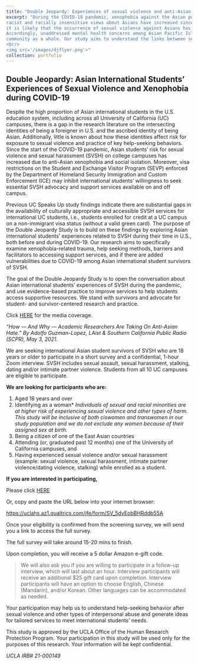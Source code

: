 ```yaml
---
title: "Double Jeopardy: Experiences of sexual violence and anti-Asian racism among Asian American, Asian International, and Pacific Islander students "
excerpt: "During the COVID-19 pandemic, xenophobia against the Asian population has increased dramatically. Close to 40% of participants from a national study conducted in 2020 said
racist and racially insensitive views about Asians have increased since the start of pandemic (Pew Research Center 2020). With the rapid increase of reported hate-crimes,
it is likely that the occurrence of sexual violence against Asians has increased as well, simultaneously creating hostile environments that deter survivors from seeking support.
Accordingly, unaddressed mental health concerns among Asian Pacific Islander (API) survivors have an adverse impact on the Asian American and Pacific Islander (AAPI)
community as a whole. Our study aims to understand the links between sexual violence, anti-Asian racism, mental health, and help seeking behaviors among API populations. 
<br/>
<img src='/images/djflyer.png'>"
collection: portfolio
---
```


## Double Jeopardy: Asian International Students’ Experiences of Sexual Violence and Xenophobia during COVID-19

Despite the high proportion of Asian international students in the U.S. education system, including across all University of California (UC) campuses, there is a gap in the research literature on the intersecting identities of being a foreigner in U.S. and the ascribed identity of being Asian. Additionally, little is known about how these identities affect risk for exposure to sexual violence and practice of key help-seeking behaviors. Since the start of the COVID-19 pandemic, Asian students’ risk for sexual violence and sexual harassment (SVSH) on college campuses has increased due to anti-Asian xenophobia and social isolation. Moreover, visa restrictions on the Student and Exchange Visitor Program (SEVP) enforced by the Department of Homeland Security Immigration and Custom Enforcement (ICE) may inhibit international students’ willingness to seek essential SVSH advocacy and support services available on and off campus.

Previous UC Speaks Up study findings indicate there are substantial gaps in the availability of culturally appropriate and accessible SVSH services for international UC students, i.e., students enrolled for credit at a UC campus on a non-immigrant visa status (without a valid green card). The purpose of the Double Jeopardy Study is to build on these findings by exploring Asian international students’ experiences related to SVSH during their time in U.S., both before and during COVID-19. Our research aims to specifically examine xenophobia-related trauma, help seeking methods, barriers and facilitators to accessing support services, and if there are added vulnerabilities due to COVID-19 among Asian international student survivors of SVSH.

The goal of the Double Jeopardy Study is to open the conversation about Asian international students’ experiences of SVSH during the pandemic, and use evidence-based practice to improve services to help students access supportive resources. We stand with survivors and advocate for student- and survivor-centered research and practice. 

Click [HERE](https://laist.com/news/education/campus-anti-asian-hate) for the media coverage.

_“How — And Why — Academic Researchers Are Taking On Anti-Asian Hate.” By Adolfo Guzman-Lopez, LAist & Southern California Public Radio (SCPR), May 3, 2021._ 

We are seeking international Asian student survivors of SVSH who are 18 years or older to participate in a short survey and a confidential, 1-hour Zoom interview. SVSH includes sexual assault, sexual harassment, stalking, dating and/or intimate partner violence. Students from all 10 UC campuses are eligible to participate.

**We are looking for participants who are:**

1. Aged 18 years and over
2. Identifying as a woman* 
_Individuals of sexual and racial minorities are at higher risk of experiencing sexual violence and other types of harm. This study will be inclusive of both ciswomen and transwomen in our study population and we do not exclude any women because of their assigned sex at birth._
4. Being a citizen of one of the East Asian countries
5. Attending (or, graduated past 12 months) one of the University of California campuses, and
6. Having experienced sexual violence and/or sexual harassment (example: sexual violence, sexual harassment, intimate partner violence/dating violence, stalking) while enrolled as a student.


**If you are interested in participating,**

Please click [HERE](https://uclahs.az1.qualtrics.com/jfe/form/SV_5dvEobBHRddb55A)

Or, copy and paste the URL below into your internet browser:

https://uclahs.az1.qualtrics.com/jfe/form/SV_5dvEobBHRddb55A

Once your eligibility is confirmed from the screening survey, we will send you a link to access the full survey.

The full survey will take around 15-20 mins to finish.

Upon completion, you will receive a 5 dollar Amazon e-gift code.

> We will also ask you if you are willing to participate in a follow-up interview, which will last about an hour. Interview participants will receive an additional $25 gift card upon completion. Interview participants will have an option to choose English, Chinese (Mandarin), and/or Korean. Other languages can be accommodated as needed.

Your participation may help us to understand help-seeking behavior after sexual violence and other types of interpersonal abuse and generate ideas for tailored services to meet international students’ needs.

This study is approved by the UCLA Office of the Human Research Protection Program. Your participation in this study will be used only for the purposes of this research. Your information will be kept confidential.

_UCLA IRB# 21-000149_
